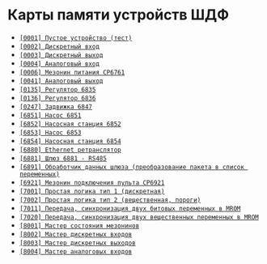 # Карты памяти устройств ШДФ

- [`[0001] Пустое устройство (тест)`](/docs/shdf/maps/[0001]%20empty.md)
- [`[0002] Дискретный вход`](/docs/shdf/maps/[0002]%20di.md)
- [`[0003] Дискретный выход`](/docs/shdf/maps/[0003]%20do.md)
- [`[0004] Аналоговый вход`](/docs/shdf/maps/[0004]%20ai.md)
- [`[0006] Мезонин питания СР6761`](/docs/shdf/maps/[0006]%20pu.md)
- [`[0041] Аналоговый выход`](/docs/shdf/maps/[0041]%20ao.md)
- [`[0135] Регулятор 6835`](/docs/shdf/maps/[0135]%20reg.md)
- [`[0136] Регулятор 6836`](/docs/shdf/maps/[0136]%20reg.md)
- [`[0247] Задвижка 6847`](/docs/shdf/maps/[0247]%20valve.md)
- [`[6851] Насос 6851`](/docs/shdf/maps/[6851]%20pump.md)
- [`[6852] Насосная станция 6852`](/docs/shdf/maps/[6852]%20ps.md)
- [`[6853] Насос 6853`](/docs/shdf/maps/pump%20[6853]%20.md)
- [`[6854] Насосная станция 6854`](/docs/shdf/maps/[6854]%20ps.md)
- [`[6880] Ethernet ретранслятор`](/docs/shdf/maps/[6880]%20ethernet.md)
- [`[6881] Шлюз 6881 - RS485`](/docs/shdf/maps/[6881]%20gate.md)
- [`[6891] Обработчик данных шлюза (преобразование пакета в список переменных)`](/docs/shdf/maps/[6891]%20gate.md)
- [`[6921] Мезонин подключения пульта СР6921`](/docs/shdf/maps/[6921]%20rc.md)
- [`[7001] Простая логика тип 1 (дискретная)`](/docs/shdf/maps/[7001]%20logic.md)
- [`[7002] Простая логика тип 2 (вещественная, пороги)`](/docs/shdf/maps/[7002]%20logic.md)
- [`[7011] Передача, синхронизация двух битовых переменных в MROM`](/docs/shdf/maps/[7011]%20sync.md)
- [`[7020] Передача, синхронизация двух вещественных переменных в MROM`](/docs/shdf/maps/[7020]%20sync.md)
- [`[8001] Мастер состояния мезонинов`](/docs/shdf/maps/[80001]%20mezo%20master.md)
- [`[8002] Мастер дискретных входов`](/docs/shdf/maps/[8002]%20mdi.md)
- [`[8003] Мастер дискретных выходов`](/docs/shdf/maps/[8003]%20mdo.md)
- [`[8004] Мастер аналоговых входов`](/docs/shdf/maps/[8004]%20mai.md)
